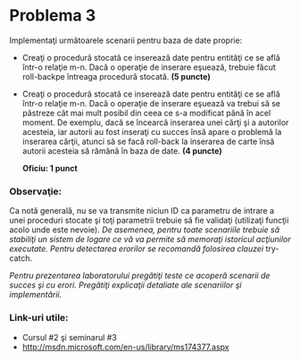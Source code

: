 # Problema 3

Implementaţi următoarele scenarii pentru baza de date proprie:

- Creaţi o procedură stocată ce inserează date pentru entităţi ce se află într-o relaţie m-n. Dacă o operaţie de inserare eşuează, trebuie făcut roll-backpe întreaga procedură stocată. **(5 puncte)**
- Creaţi o procedură stocată ce inserează date pentru entităţi ce se află într-o relaţie m-n. Dacă o operaţie de inserare eşuează va trebui să se păstreze cât mai mult posibil din ceea ce s-a modificat până în acel moment. De exemplu, dacă se încearcă inserarea unei cărţi şi a autorilor acesteia, iar autorii au fost inseraţi cu succes însă apare o problemă la inserarea cărţii, atunci să se facă roll-back la inserarea de carte însă autorii acesteia să rămână în baza de date. **(4 puncte)**

  **Oficiu: 1 punct**

### Observaţie:

Ca notă generală, nu se va transmite niciun ID ca parametru de intrare a unei proceduri stocate şi toţi parametrii trebuie să fie validaţi (utilizaţi funcţii acolo unde este nevoie). _De asemenea, pentru toate scenariile trebuie să stabiliţi un sistem de logare ce vă va permite să memoraţi istoricul acţiunilor executate. Pentru detectarea erorilor se recomandă folosirea clauzei_ try-catch.

_Pentru prezentarea laboratorului pregătiţi teste ce acoperă scenarii de succes şi cu erori. Pregătiţi explicaţii detaliate ale scenariilor şi implementării._

### Link-uri utile:

- Cursul #2 şi seminarul #3
- http://msdn.microsoft.com/en-us/library/ms174377.aspx
